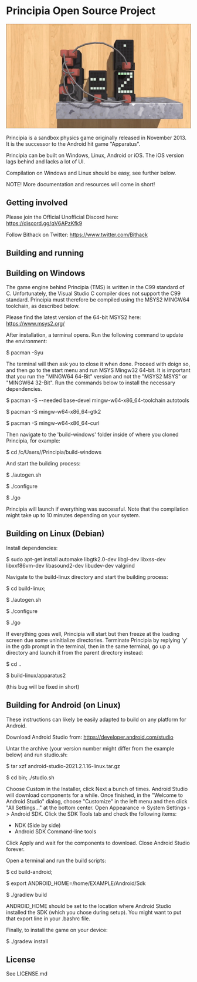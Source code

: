 Principia Open Source Project
=========

![Principia](https://raw.githubusercontent.com/Bithack/principia/master/data-src/github-image0.gif)

Principia is a sandbox physics game originally released in November 2013. It is the successor to the Android hit game "Apparatus".

Principia can be built on Windows, Linux, Android or iOS. The iOS version lags behind and lacks a lot of UI.

Compilation on Windows and Linux should be easy, see further below.

NOTE!
More documentation and resources will come in short!

Getting involved
--------
Please join the Official Unofficial Discord here:
https://discord.gg/qV6APzKfk9

Follow Bithack on Twitter:
https://www.twitter.com/Bithack

Building and running
--------

## Building on Windows

The game engine behind Principia (TMS) is written in the C99 standard of C. Unfortunately, the Visual Studio C compiler does not support the C99 standard. Principia must therefore be compiled using the MSYS2 MINGW64 toolchain, as described below.

Please find the latest version of the 64-bit MSYS2 here: https://www.msys2.org/

After installation, a terminal opens. Run the following command to update the environment:

$ pacman -Syu

The terminal will then ask you to close it when done. Proceed with doign so, and then go to the start menu and run MSYS Mingw32 64-bit. It is important that you run the "MINGW64 64-Bit" version and not the "MSYS2 MSYS" or "MINGW64 32-Bit". Run the commands below to install the necessary dependencies.

$ pacman -S --needed base-devel mingw-w64-x86_64-toolchain autotools

$ pacman -S mingw-w64-x86_64-gtk2

$ pacman -S mingw-w64-x86_64-curl

Then navigate to the 'build-windows' folder inside of where you cloned Principia, for example:

$ cd /c/Users/<username>/Principia/build-windows

And start the building process:

$ ./autogen.sh

$ ./configure

$ ./go

Principia will launch if everything was successful. Note that the compilation might take up to 10 minutes depending on your system.

## Building on Linux (Debian)

Install dependencies:

$ sudo apt-get install automake libgtk2.0-dev libgl-dev libxss-dev libxxf86vm-dev libasound2-dev libudev-dev valgrind

Navigate to the build-linux directory and start the building process:

$ cd build-linux;

$ ./autogen.sh

$ ./configure

$ ./go

If everything goes well, Principia will start but then freeze at the loading screen due some uninitialize directories. Terminate Principia by replying 'y' in the gdb prompt in the terminal, then in the same terminal, go up a directory and launch it from the parent directory instead:

$ cd ..

$ build-linux/apparatus2

(this bug will be fixed in short)

## Building for Android (on Linux)

These instructions can likely be easily adapted to build on any platform for Android.

Download Android Studio from:
https://developer.android.com/studio

Untar the archive (your version number might differ from the example below) and run studio.sh:

$ tar xzf android-studio-2021.2.1.16-linux.tar.gz

$ cd bin; ./studio.sh

Choose Custom in the Installer, click Next a bunch of times. Android Studio will download components for a while. Once finished, in the "Welcome to Android Studio" dialog, choose "Customize" in the left menu and then click "All Settings..." at the bottom center. Open Appearance -> System Settings -> Android SDK. Click the SDK Tools tab and check the following items:

- NDK (Side by side)
- Android SDK Command-line tools

Click Apply and wait for the components to download. Close Android Studio forever.

Open a terminal and run the build scripts:

$ cd build-android;

$ export ANDROID_HOME=/home/EXAMPLE/Android/Sdk

$ ./gradlew build

ANDROID_HOME should be set to the location where Android Studio installed the SDK (which you chose during setup). You might want to put that export line in your .bashrc file.

Finally, to install the game on your device:

$ ./gradew install


License
---------
See LICENSE.md


